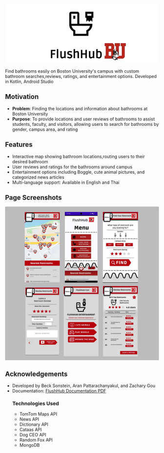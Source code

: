 ![screenshot](./fhbu_logo.png)

Find bathrooms easily on Boston University's campus with custom bathroom searches,reviews, ratings, and entertainment options. Developed in Kotlin, Android Studio

## Motivation
- **Problem**: Finding the locations and information about bathrooms at Boston University 
- **Purpose**: To provide locations and user reviews of bathrooms to assist students, faculty, and visitors, allowing users to search for bathrooms by gender, campus area, and rating


## Features
- Interactive map showing bathroom locations,routing users to their desired bathroom
- User reviews and ratings for the bathrooms around campus
- Entertainment options including Boggle, cute animal pictures, and categorized news articles
- Multi-language support: Available in English and Thai

## Page Screenshots
![screenshot](./fh_pages.jpg)

## Acknowledgements
- Developed by Beck Sonstein, Aran Pattarachanyakul, and Zachary Gou
- Documentation: [FlushHub Documentation PDF](./FlushHub_Documentation.pdf)
  ### Technologies Used
  - TomTom Maps API
  - News API
  - Dictionary API
  - Cataas API
  - Dog CEO API
  - Random Fox API
  - MongoDB 

